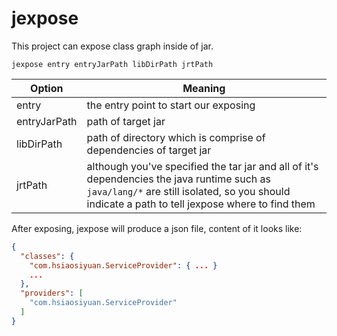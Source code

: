 # jexpose

This project can expose class graph inside of jar.

```
jexpose entry entryJarPath libDirPath jrtPath
```

Option | Meaning
-------|--------
entry| the entry point to start our exposing
entryJarPath | path of target jar
libDirPath| path of directory which is comprise of dependencies of target jar
jrtPath| although you've specified the tar jar and all of it's dependencies the java runtime such as `java/lang/*` are still isolated, so you should indicate a path to tell jexpose where to find them

After exposing, jexpose will produce a json file, content of it looks like:

```json
{
  "classes": {
    "com.hsiaosiyuan.ServiceProvider": { ... }
    ...
  },
  "providers": [
    "com.hsiaosiyuan.ServiceProvider"
  ]
}
```
